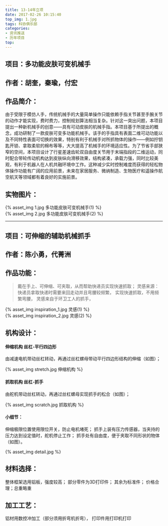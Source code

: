 ```yaml
---
title: 13-14年立项
date: 2017-02-26 10:15:40
top_img: 1.jpg
tags: 科协俱乐部
categories: 
- 资讯推送
- 历年项目
top:
---
```


## 项目：多功能皮肤可变机械手
## 作者：胡奎，秦瑜，付宏
## 作品简介：
由于受限于模仿人手，传统机械手的大量简单操作只能依赖手指关节甚至手腕关节的动作才能实现，费时费力，控制规划算法相当复杂。针对这一突出问题，本项目提出一种新机械手的创意——具有可动皮肤的机械手指。本项目基于所提出的概念，成功研制了一款皮肤可变多功能机械手。该手的手指具有表面二维可动功能以及不同特性表面可切换的效果，特别有利于机械手对所抓物体的操作——例如拧钥匙开锁、拿取柔软的棉布等等，大大提高了机械手的环境适应性。为了节省手部狭窄的空间，本项目设计了行星差速齿轮双自由度关节用于末端指段的二维运动，同时配合带轮传动机构达到皮肤纵向滑移效果，结构紧凑，承载力强，同时比较美观，有利于机器人在人机共融环境中工作。这种减少实时控制难度而获得的轻松物体操作功能有广阔的应用前景，未来在家居服务、微纳制造、生物医疗和遥操作航空航天等领域都有着良好的实施前景。 

<!-- more -->

## 实物图片：

<div class="card">
{% asset_img 1.jpg 多功能皮肤可变机械手(1) %}
</div>

<div class="card">
{% asset_img 2.jpg 多功能皮肤可变机械手(2) %}
</div>

---

## 项目：可伸缩的辅助机械抓手
## 作者：陈小勇，代菁洲
## 作品功能：
>戴在手上、可伸缩、可夹取，从而帮助快递员实现快速抓取；
灵感来源：快递员拿取快递时需要来回走动并且弯腰较频繁，
实现快速抓取，不用频繁弯腰，
灵感来自于环卫工人的抓手，

<div class="card">
{% asset_img inspiration_1.jpg 灵感(1) %}
</div>

<div class="card">
{% asset_img inspiration_2.jpg 灵感(2) %}
</div>

## 机构设计：
#### 伸缩机构 丝杠‐平行四边形
由减速电机带动丝杠转动，再通过丝杠螺母带动平行四边形结构的伸缩（如图）；

<div class="card">
{% asset_img stretch.jpg 伸缩机构 %}
</div>

#### 抓取机构 丝杠‐抓手

由舵机带动丝杠转动，再通过丝杠螺母实现抓手的松合（如图）；

<div class="card">
{% asset_img scratch.jpg 抓取机构 %}
</div>

#### 小细节：

伸缩极限位置使用限位开关，防止电机堵死；
抓手上装有压力传感器，当夹持的压力达到设定值时，舵机停止工作；
抓手处有自由度，便于夹取不同形状的物体（如图）。

<div class="card">
{% asset_img detail.jpg %}
</div>

## 材料选择：
整体框架选用铝板，强度较高；
部分零件为3D打印件；
其余为标准件；
价格合理；总重略重
## 加工工艺：
铝材用数控冲加工（部分须用折弯机折弯），
打印件用打印机打印


